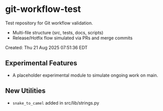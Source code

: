 # git-workflow-test

Test repository for Git workflow validation.

- Multi-file structure (src, tests, docs, scripts)
- Release/Hotfix flow simulated via PRs and merge commits

Created: Thu 21 Aug 2025 07:51:36 EDT


## Experimental Features
- A placeholder experimental module to simulate ongoing work on main.

## New Utilities
- `snake_to_camel` added in src/lib/strings.py

